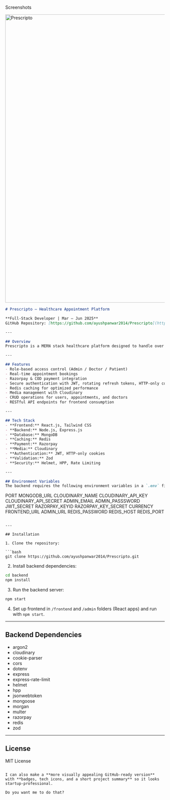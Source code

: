 
Screenshots

<img width="1360" height="909" alt="Prescripto" src="https://github.com/user-attachments/assets/52ef534f-3a52-4ece-8180-1d904093fa07" />

```markdown
# Prescripto – Healthcare Appointment Platform

**Full-Stack Developer | Mar – Jun 2025**  
GitHub Repository: [https://github.com/ayushpanwar2014/Prescripto](https://github.com/ayushpanwar2014/Prescripto) | Remote  

---

## Overview
Prescripto is a MERN stack healthcare platform designed to handle over **100 real-time bookings per day**. It improves appointment workflow by **50%** through role-based access for **Admin, Doctor, and Patient**. The platform integrates **Razorpay** and **COD** support for flexible payments, and employs **JWT authentication with rotating refresh tokens and HTTP-only cookies**, reducing unauthorized access by **80%**. Additionally, **Redis** caching and **Cloudinary** integration enhance performance and media handling.

---

## Features
- Role-based access control (Admin / Doctor / Patient)  
- Real-time appointment bookings  
- Razorpay & COD payment integration  
- Secure authentication with JWT, rotating refresh tokens, HTTP-only cookies  
- Redis caching for optimized performance  
- Media management with Cloudinary  
- CRUD operations for users, appointments, and doctors  
- RESTful API endpoints for frontend consumption  

---

## Tech Stack
- **Frontend:** React.js, Tailwind CSS  
- **Backend:** Node.js, Express.js  
- **Database:** MongoDB  
- **Caching:** Redis  
- **Payment:** Razorpay  
- **Media:** Cloudinary  
- **Authentication:** JWT, HTTP-only cookies  
- **Validation:** Zod  
- **Security:** Helmet, HPP, Rate Limiting  

---

## Environment Variables
The backend requires the following environment variables in a `.env` file:

```

PORT
MONGODB\_URL
CLOUDINARY\_NAME
CLOUDINARY\_API\_KEY
CLOUDINARY\_API\_SECRET
ADMIN\_EMAIL
ADMIN\_PASSSWORD
JWT\_SECRET
RAZORPAY\_KEYID
RAZORPAY\_KEY\_SECRET
CURRENCY
FRONTEND\_URL
ADMIN\_URL
REDIS\_PASSWORD
REDIS\_HOST
REDIS\_PORT

````

---

## Installation

1. Clone the repository:

```bash
git clone https://github.com/ayushpanwar2014/Prescripto.git
````

2. Install backend dependencies:

```bash
cd backend
npm install
```

3. Run the backend server:

```bash
npm start
```

4. Set up frontend in `/frontend` and `/admin` folders (React apps) and run with `npm start`.

---

## Backend Dependencies

* argon2
* cloudinary
* cookie-parser
* cors
* dotenv
* express
* express-rate-limit
* helmet
* hpp
* jsonwebtoken
* mongoose
* morgan
* multer
* razorpay
* redis
* zod

---

## License

MIT License

```

I can also make a **more visually appealing GitHub-ready version** with **badges, tech icons, and a short project summary** so it looks startup-professional.  

Do you want me to do that?
```
